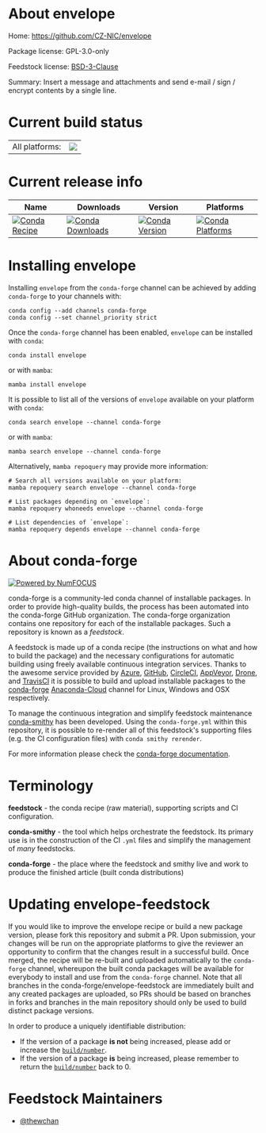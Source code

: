 About envelope
==============

Home: https://github.com/CZ-NIC/envelope

Package license: GPL-3.0-only

Feedstock license: [BSD-3-Clause](https://github.com/conda-forge/envelope-feedstock/blob/main/LICENSE.txt)

Summary: Insert a message and attachments and send e-mail / sign / encrypt contents by a single line.

Current build status
====================


<table><tr><td>All platforms:</td>
    <td>
      <a href="https://dev.azure.com/conda-forge/feedstock-builds/_build/latest?definitionId=16696&branchName=main">
        <img src="https://dev.azure.com/conda-forge/feedstock-builds/_apis/build/status/envelope-feedstock?branchName=main">
      </a>
    </td>
  </tr>
</table>

Current release info
====================

| Name | Downloads | Version | Platforms |
| --- | --- | --- | --- |
| [![Conda Recipe](https://img.shields.io/badge/recipe-envelope-green.svg)](https://anaconda.org/conda-forge/envelope) | [![Conda Downloads](https://img.shields.io/conda/dn/conda-forge/envelope.svg)](https://anaconda.org/conda-forge/envelope) | [![Conda Version](https://img.shields.io/conda/vn/conda-forge/envelope.svg)](https://anaconda.org/conda-forge/envelope) | [![Conda Platforms](https://img.shields.io/conda/pn/conda-forge/envelope.svg)](https://anaconda.org/conda-forge/envelope) |

Installing envelope
===================

Installing `envelope` from the `conda-forge` channel can be achieved by adding `conda-forge` to your channels with:

```
conda config --add channels conda-forge
conda config --set channel_priority strict
```

Once the `conda-forge` channel has been enabled, `envelope` can be installed with `conda`:

```
conda install envelope
```

or with `mamba`:

```
mamba install envelope
```

It is possible to list all of the versions of `envelope` available on your platform with `conda`:

```
conda search envelope --channel conda-forge
```

or with `mamba`:

```
mamba search envelope --channel conda-forge
```

Alternatively, `mamba repoquery` may provide more information:

```
# Search all versions available on your platform:
mamba repoquery search envelope --channel conda-forge

# List packages depending on `envelope`:
mamba repoquery whoneeds envelope --channel conda-forge

# List dependencies of `envelope`:
mamba repoquery depends envelope --channel conda-forge
```


About conda-forge
=================

[![Powered by
NumFOCUS](https://img.shields.io/badge/powered%20by-NumFOCUS-orange.svg?style=flat&colorA=E1523D&colorB=007D8A)](https://numfocus.org)

conda-forge is a community-led conda channel of installable packages.
In order to provide high-quality builds, the process has been automated into the
conda-forge GitHub organization. The conda-forge organization contains one repository
for each of the installable packages. Such a repository is known as a *feedstock*.

A feedstock is made up of a conda recipe (the instructions on what and how to build
the package) and the necessary configurations for automatic building using freely
available continuous integration services. Thanks to the awesome service provided by
[Azure](https://azure.microsoft.com/en-us/services/devops/), [GitHub](https://github.com/),
[CircleCI](https://circleci.com/), [AppVeyor](https://www.appveyor.com/),
[Drone](https://cloud.drone.io/welcome), and [TravisCI](https://travis-ci.com/)
it is possible to build and upload installable packages to the
[conda-forge](https://anaconda.org/conda-forge) [Anaconda-Cloud](https://anaconda.org/)
channel for Linux, Windows and OSX respectively.

To manage the continuous integration and simplify feedstock maintenance
[conda-smithy](https://github.com/conda-forge/conda-smithy) has been developed.
Using the ``conda-forge.yml`` within this repository, it is possible to re-render all of
this feedstock's supporting files (e.g. the CI configuration files) with ``conda smithy rerender``.

For more information please check the [conda-forge documentation](https://conda-forge.org/docs/).

Terminology
===========

**feedstock** - the conda recipe (raw material), supporting scripts and CI configuration.

**conda-smithy** - the tool which helps orchestrate the feedstock.
                   Its primary use is in the construction of the CI ``.yml`` files
                   and simplify the management of *many* feedstocks.

**conda-forge** - the place where the feedstock and smithy live and work to
                  produce the finished article (built conda distributions)


Updating envelope-feedstock
===========================

If you would like to improve the envelope recipe or build a new
package version, please fork this repository and submit a PR. Upon submission,
your changes will be run on the appropriate platforms to give the reviewer an
opportunity to confirm that the changes result in a successful build. Once
merged, the recipe will be re-built and uploaded automatically to the
`conda-forge` channel, whereupon the built conda packages will be available for
everybody to install and use from the `conda-forge` channel.
Note that all branches in the conda-forge/envelope-feedstock are
immediately built and any created packages are uploaded, so PRs should be based
on branches in forks and branches in the main repository should only be used to
build distinct package versions.

In order to produce a uniquely identifiable distribution:
 * If the version of a package **is not** being increased, please add or increase
   the [``build/number``](https://docs.conda.io/projects/conda-build/en/latest/resources/define-metadata.html#build-number-and-string).
 * If the version of a package **is** being increased, please remember to return
   the [``build/number``](https://docs.conda.io/projects/conda-build/en/latest/resources/define-metadata.html#build-number-and-string)
   back to 0.

Feedstock Maintainers
=====================

* [@thewchan](https://github.com/thewchan/)

